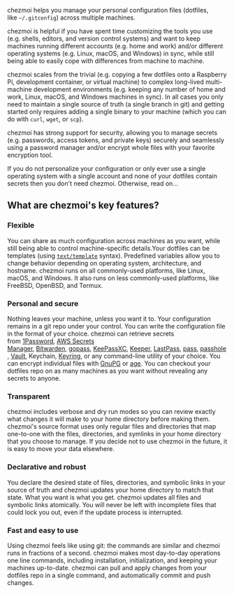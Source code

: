 chezmoi helps you manage your personal configuration files (dotfiles, like `~/.gitconfig`) across multiple machines.

chezmoi is helpful if you have spent time customizing the tools you use (e.g. shells, editors, and version control systems) and want to keep machines running different accounts (e.g. home and work) and/or different operating systems (e.g. Linux, macOS, and Windows) in sync, while still being able to easily cope with differences from machine to machine.

chezmoi scales from the trivial (e.g. copying a few dotfiles onto a Raspberry Pi, development container, or virtual machine) to complex long-lived multi-machine development environments (e.g. keeping any number of home and work, Linux, macOS, and Windows machines in sync). In all cases you only need to maintain a single source of truth (a single branch in git) and getting started only requires adding a single binary to your machine (which you can do with `curl`, `wget`, or `scp`).

chezmoi has strong support for security, allowing you to manage secrets (e.g. passwords, access tokens, and private keys) securely and seamlessly using a password manager and/or encrypt whole files with your favorite encryption tool.

If you do not personalize your configuration or only ever use a single operating system with a single account and none of your dotfiles contain secrets then you don't need chezmoi. Otherwise, read on...

## What are chezmoi's key features?

### Flexible

You can share as much configuration across machines as you want, while still being able to control machine-specific details.Your dotfiles can be templates (using [`text/template`](https://pkg.go.dev/text/template) syntax). Predefined variables allow you to change behavior depending on operating system, architecture, and hostname. chezmoi runs on all commonly-used platforms, like Linux, macOS, and Windows. It also runs on less commonly-used platforms, like FreeBSD, OpenBSD, and Termux.

### Personal and secure

Nothing leaves your machine, unless you want it to. Your configuration remains in a git repo under your control. You can write the configuration file in the format of your choice. chezmoi can retrieve secrets from [1Password](https://1password.com/), [AWS Secrets Manager](https://aws.amazon.com/secrets-manager/), [Bitwarden](https://bitwarden.com/), [gopass](https://www.gopass.pw/), [KeePassXC](https://keepassxc.org/), [Keeper](https://www.keepersecurity.com/), [LastPass](https://lastpass.com/), [pass](https://www.passwordstore.org/), [passhole](https://github.com/Evidlo/passhole), [Vault](https://www.vaultproject.io/), Keychain, [Keyring](https://wiki.gnome.org/Projects/GnomeKeyring), or any command-line utility of your choice. You can encrypt individual files with [GnuPG](https://www.gnupg.org/) or [age](https://age-encryption.org/). You can checkout your dotfiles repo on as many machines as you want without revealing any secrets to anyone.

### Transparent

chezmoi includes verbose and dry run modes so you can review exactly what changes it will make to your home directory before making them. chezmoi's source format uses only regular files and directories that map one-to-one with the files, directories, and symlinks in your home directory that you choose to manage. If you decide not to use chezmoi in the future, it is easy to move your data elsewhere.

### Declarative and robust

You declare the desired state of files, directories, and symbolic links in your source of truth and chezmoi updates your home directory to match that state. What you want is what you get. chezmoi updates all files and symbolic links atomically. You will never be left with incomplete files that could lock you out, even if the update process is interrupted.

### Fast and easy to use

Using chezmoi feels like using git: the commands are similar and chezmoi runs in fractions of a second. chezmoi makes most day-to-day operations one line commands, including installation, initialization, and keeping your machines up-to-date. chezmoi can pull and apply changes from your dotfiles repo in a single command, and automatically commit and push changes.